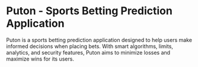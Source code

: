 # Puton - Sports Betting Prediction Application

Puton is a sports betting prediction application designed to help users make informed decisions when placing bets. With smart algorithms, limits, analytics, and security features, Puton aims to minimize losses and maximize wins for its users.
